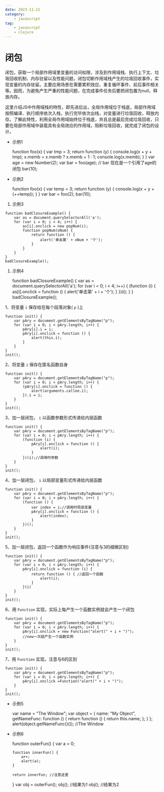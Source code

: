 ```yaml
---
date: 2023-11-21
category:
    - javascript
tag:
    - javascript
    - clojure
---
```

 # 闭包
闭包，获取一个局部作用域里变量的访问权限，涉及到作用域栈、执行上下文、垃圾回收机制、内存驻留以及性能问题，闭包切断作用域栈产生的垃圾回收事件，实现变量的内存驻留。主要应用场景在需要累积效应、重复循环事件、前后事件相关等。因而，为避免产生严重的性能问题，在完成事件任务后要把闭包置为null，释放内存。

这里介绍JS中作用域栈的特性，即先进后出，全局作用域位于栈底，局部作用域按照编译、执行顺序依次入栈，执行完毕依次出栈，对变量进行垃圾回收，释放内存。了解此特性，利用全局作用域始终位于栈底，并且总是最后完成垃圾回收，只要在局部作用域中装载具有全局效应的作用域，阻断垃圾回收，就完成了闭包的设计。

  * 示例1 

    
    
    function foo(x) {
        var tmp = 3;
        return function (y) {
            console.log(x + y + tmp);
            x.memb = x.memb ? x.memb + 1 : 1;
            console.log(x.memb);
        }
    }
    var age = new Number(2);
    var bar = foo(age); // bar 现在是一个引用了age的闭包
    bar(10);

  * 示例2 

    
    
    function foo(x) {
        var temp = 3;
        return function (y) {
            console.log(x + y + (++temp));
        }
    }
    var bar = foo(2);
    bar(10);

  1. 示例3 

    
    
    function badClosureExample() {
        var as = document.querySelectorAll('a');
        for (var i = 0; i < 4; i++) {
            as[i].onclick = new popNum(i);
            function popNum(oNum) {
                return function () {
                    alert('单击第' + oNum + '个');
                }
            }
        }
    }
    badClosureExample();

  1. 示例4 

    
    
     function badClosureExample() {
        var as = document.querySelectorAll('a');
        for (var i = 0; i < 4; i++) {
            (function (i) {
                as[i].onclick = function () {
                    alert('单击第' + i + '个');
                }
            })(i);
        }
    }
    badClosureExample();

1、将变量 ` i ` 保存给在每个段落对象( ` p ` )上

    
    
    function init() {
        var pAry = document.getElementsByTagName("p");
        for (var i = 0; i < pAry.length; i++) {
            pAry[i].i = i;
            pAry[i].onclick = function () {
                alert(this.i);
            }
        }
    }
    init();

2、将变量 ` i ` 保存在匿名函数自身

    
    
    function init() {
        var pAry = document.getElementsByTagName("p");
        for (var i = 0; i < pAry.length; i++) {
            (pAry[i].onclick = function () {
                alert(arguments.callee.i);
            }).i = i;
        }
    }
    init();

3、加一层闭包， ` i ` 以函数参数形式传递给内层函数

    
    
    function init() {
        var pAry = document.getElementsByTagName("p");
        for (var i = 0; i < pAry.length; i++) {
            (function (i) {
                pAry[i].onclick = function () {
                    alert(i);
                }
            })(i);//调用时参数
        }
    }
    init();

4、加一层闭包， ` i ` 以局部变量形式传递给内层函数

    
    
    function init() {
        var pAry = document.getElementsByTagName("p");
        for (var i = 0; i < pAry.length; i++) {
            (function () {
                var index = i;//调用时局部变量
                pAry[i].onclick = function () {
                    alert(index);
                }
            })();
        }
    }
    init();

5、加一层闭包，返回一个函数作为响应事件(注意与3的细微区别)

    
    
    function init() {
        var pAry = document.getElementsByTagName("p");
        for (var i = 0; i < pAry.length; i++) {
            pAry[i].onclick = function (i) {
                return function () { //返回一个函数
                    alert(i);
                }
            }(i)
        }
    }
    init();

6、用 ` Function ` 实现，实际上每产生一个函数实例就会产生一个闭包

    
    
    function init() {
        var pAry = document.getElementsByTagName("p");
        for (var i = 0; i < pAry.length; i++) {
            pAry[i].onclick = new Function("alert(" + i + ")");
            //new一次就产生一个函数实例
        }
    }
    init();

7、用 ` Function ` 实现，注意与6的区别

    
    
    function init() {
        var pAry = document.getElementsByTagName("p");
        for (var i = 0; i < pAry.length; i++) {
            pAry[i].onclick =Function("alert(" + i + ")");
        }
    }
    init();

  * 示例5 

    
    
    var name = "The Window";
    var object = {
        name: "My Object",
        getNameFunc: function () {
            return function () {
                return this.name;
            };
        }
    };
    alert(object.getNameFunc()()); //The Window

  * 示例6 

    
    
    function outerFun() {
        var a = 0;
    
        function innerFun() {
            a++;
            alert(a);
        }
    
        return innerFun; //注意这里
    }
    var obj = outerFun();
    obj(); //结果为1
    obj(); //结果为2

